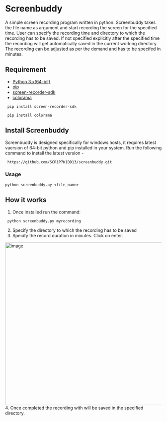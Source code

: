 # Screenbuddy
A simple screen recording program written in python. Screenbuddy takes the file name as argument and start recording the screen for the specified time. User can specify the recording time and directory to which the recording has to be saved. If not specified explicitly after the specified time the recording will get automatically saved in the current working directory. The recording can be adjusted as per the demand and has to be specifed in minutes.

## Requirement
- [Python 3.x(64-bit)](python.org)
- [pip](https://pip.pypa.io/en/stable/installation/)
- [screen-recorder-sdk](https://pypi.org/project/screen-recorder-sdk/)
- [colorama](https://pypi.org/project/colorama/)
```
 pip install screen-recorder-sdk
```
```
 pip install colorama
```
## Install Screenbuddy
Screenbuddy is designed specifically for windows hosts, it requires latest vaersion of 64-bit python and pip installed in your system.
Run the following command to install the latest version -

```
 https://github.com/SCR1P7K1DD13/screenbuddy.git
```
### Usage

``` 
python screenbuddy.py <file_name>
```
## How it works
1. Once installed run the command:
```
 python screenbuddy.py myrecording
 ```
2. Specify the directory to which the recording has to be saved
3. Specify the record duration in minutes. Click on enter.
<img width="524"  alt="image" src="https://user-images.githubusercontent.com/56312786/149762709-5ba148f2-1852-4772-9165-0aeed6ce5a76.png">
4. Once completed the recording with will be saved in the specified directory. 
